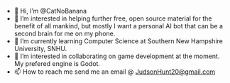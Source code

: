 - 👋 Hi, I’m @CatNoBanana
- 👀 I’m interested in helping further free, open source material for the benefit of all mankind, but mostly I want a personal AI bot that can be a second brain for me on my phone.
- 🌱 I’m currently learning Computer Science at Southern New Hampshire University, SNHU.
- 💞️ I’m interested in collaborating on game development at the moment. My prefered engine is Godot.
- 📫 How to reach me send me an email @ JudsonHunt20@gmail.com

<!---
CatNoBanana/CatNoBanana is a ✨ special ✨ repository because its `README.md` (this file) appears on your GitHub profile.
You can click the Preview link to take a look at your changes.
--->
